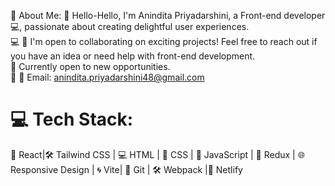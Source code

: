 💫 About Me:
👋 Hello-Hello, I'm Anindita Priyadarshini, a Front-end developer💻, passionate about creating delightful user experiences.
<br>💻 🌱 I'm open to collaborating on exciting projects! Feel free to reach out if you have an idea or need help with front-end development.<br> 🚀 Currently open to new opportunities.<br>💬 📧 Email: anindita.priyadarshini48@gmail.com


# 💻 Tech Stack:
📱 React|🛠 Tailwind CSS | 💻 HTML | 🎨 CSS | 🚀 JavaScript | 🔄 Redux | 🌐 Responsive Design | 🌀 Vite| 🔧 Git | 🛠 Webpack |🚀 Netlify  

